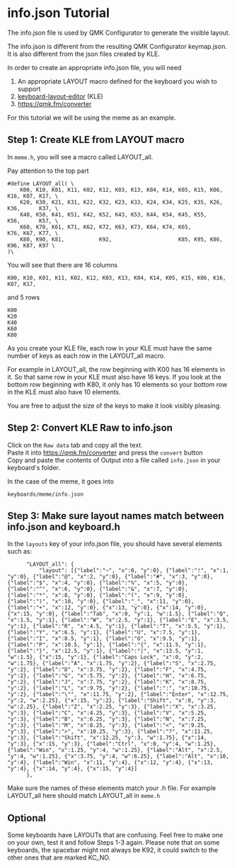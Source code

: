 # info.json Tutorial

The info.json file is used by QMK Configurator to generate the visible layout. 

The info.json is different from the resulting QMK Configurator keymap.json. It
is also different from the json files created by KLE.

In order to create an appropriate info.json file, you will need

1. An appropriate LAYOUT macro defined for the keyboard you wish to support
2. [keyboard-layout-editor](http://www.keyboard-layout-editor.com/) (KLE)
3. https://qmk.fm/converter

For this tutorial we will be using the meme as an example. 

## Step 1: Create KLE from LAYOUT macro

In `meme.h`, you will see a macro called LAYOUT_all. 

Pay attention to the top part

```
#define LAYOUT_all( \
    K00, K10, K01, K11, K02, K12, K03, K13, K04, K14, K05, K15, K06, K16, K07, K17, \
    K20, K30, K21, K31, K22, K32, K23, K33, K24, K34, K25, K35, K26, K36,      K37, \
    K40, K50, K41, K51, K42, K52, K43, K53, K44, K54, K45, K55,      K56,      K57, \
    K60, K70, K61, K71, K62, K72, K63, K73, K64, K74, K65,           K76, K67, K77, \
    K80, K90, K81,           K92,                     K85, K95, K86, K96, K87, K97 \
)\
```

You will see that there are 16 columns

```
K00, K10, K01, K11, K02, K12, K03, K13, K04, K14, K05, K15, K06, K16, K07, K17,
```

and 5 rows

```
K00
K20
K40
K60
K80
```

As you create your KLE file, each row in your KLE must have the same number of keys
as each row in the LAYOUT_all macro. 

For example in LAYOUT_all, the row beginning with K00 has 16 elements in it. So that same
row in your KLE must also have 16 keys. If you look at the bottom row beginning with K80,
it only has 10 elements so your bottom row in the KLE must also have 10 elements. 

You are free to adjust the size of the keys to make it look visibly pleasing. 


## Step 2: Convert KLE Raw to info.json

Click on the `Raw data` tab and copy all the text.    
Paste it into https://qmk.fm/converter and press the `convert` button   
Copy and paste the contents of Output into a file called `info.json` in your keyboard's folder. 

In the case of the meme, it goes into

```
keyboards/meme/info.json
```

## Step 3: Make sure layout names match between info.json and keyboard.h

In the `layouts` key of your info.json file, you should have several elements such as:

```
      "LAYOUT_all": {
          "layout": [{"label":"~", "x":0, "y":0}, {"label":"!", "x":1, "y":0}, {"label":"@", "x":2, "y":0}, {"label":"#", "x":3, "y":0}, {"label":"$", "x":4, "y":0}, {"label":"%", "x":5, "y":0}, {"label":"^", "x":6, "y":0}, {"label":"&", "x":7, "y":0}, {"label":"*", "x":8, "y":0}, {"label":"(", "x":9, "y":0}, {"label":")", "x":10, "y":0}, {"label":"_", "x":11, "y":0}, {"label":"+", "x":12, "y":0}, {"x":13, "y":0}, {"x":14, "y":0}, {"x":15, "y":0}, {"label":"Tab", "x":0, "y":1, "w":1.5}, {"label":"Q", "x":1.5, "y":1}, {"label":"W", "x":2.5, "y":1}, {"label":"E", "x":3.5, "y":1}, {"label":"R", "x":4.5, "y":1}, {"label":"T", "x":5.5, "y":1}, {"label":"Y", "x":6.5, "y":1}, {"label":"U", "x":7.5, "y":1}, {"label":"I", "x":8.5, "y":1}, {"label":"O", "x":9.5, "y":1}, {"label":"P", "x":10.5, "y":1}, {"label":"{", "x":11.5, "y":1}, {"label":"}", "x":12.5, "y":1}, {"label":"|", "x":13.5, "y":1, "w":1.5}, {"x":15, "y":1}, {"label":"Caps Lock", "x":0, "y":2, "w":1.75}, {"label":"A", "x":1.75, "y":2}, {"label":"S", "x":2.75, "y":2}, {"label":"D", "x":3.75, "y":2}, {"label":"F", "x":4.75, "y":2}, {"label":"G", "x":5.75, "y":2}, {"label":"H", "x":6.75, "y":2}, {"label":"J", "x":7.75, "y":2}, {"label":"K", "x":8.75, "y":2}, {"label":"L", "x":9.75, "y":2}, {"label":":", "x":10.75, "y":2}, {"label":"\"", "x":11.75, "y":2}, {"label":"Enter", "x":12.75, "y":2, "w":2.25}, {"x":15, "y":2}, {"label":"Shift", "x":0, "y":3, "w":2.25}, {"label":"Z", "x":2.25, "y":3}, {"label":"X", "x":3.25, "y":3}, {"label":"C", "x":4.25, "y":3}, {"label":"V", "x":5.25, "y":3}, {"label":"B", "x":6.25, "y":3}, {"label":"N", "x":7.25, "y":3}, {"label":"M", "x":8.25, "y":3}, {"label":"<", "x":9.25, "y":3}, {"label":">", "x":10.25, "y":3}, {"label":"?", "x":11.25, "y":3}, {"label":"Shift", "x":12.25, "y":3, "w":1.75}, {"x":14, "y":3}, {"x":15, "y":3}, {"label":"Ctrl", "x":0, "y":4, "w":1.25}, {"label":"Win", "x":1.25, "y":4, "w":1.25}, {"label":"Alt", "x":2.5, "y":4, "w":1.25}, {"x":3.75, "y":4, "w":6.25}, {"label":"Alt", "x":10, "y":4}, {"label":"Win", "x":11, "y":4}, {"x":12, "y":4}, {"x":13, "y":4}, {"x":14, "y":4}, {"x":15, "y":4}]
      },

```

Make sure the names of these elements match your .h file. For example LAYOUT_all here should match LAYOUT_all in `meme.h`

## Optional

Some keyboards have LAYOUTs that are confusing. Feel free to make one on your own, test it and follow Steps 1-3 again. Please note that on some keyboards, the spacebar might not always be K92, it could switch to the other ones that are marked KC_NO. 
